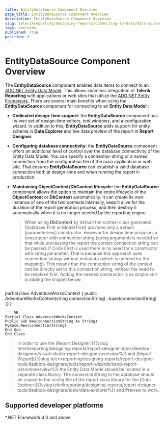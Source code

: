 ```yaml
---
title: EntityDataSource Component Overview
page_title: EntityDataSource Component Overview
description: EntityDataSource Component Overview
slug: telerikreporting/designing-reports/connecting-to-data/data-source-components/entitydatasource-component/overview
tags: overview
published: True
position: 0
---
```


# EntityDataSource Component Overview



The __EntityDataSource__ component enables data items to connect to an  [ADO.NET Entity Data Model](https://docs.microsoft.com/en-us/dotnet/framework/data/adonet/entity-data-model).          This allows seamless integration of __Telerik Reporting__ with applications or web sites that utilize          the  [ADO.NET Entity Framework](https://docs.microsoft.com/en-us/dotnet/framework/data/adonet/ef/overview). There are several main benefits when using the __EntityDataSource__        component for connecting to an __Entity Data Model__ :

*  __Dedicated design-time support:__ the __EntityDataSource__ component has its own set of design-time editors,
    tool windows, and a configuration wizard. In addition to this, __EntityDataSource__ adds support for entity schema
    in __Data Explorer__ and live data preview of the report in __Report Designer__.

*  __Configuring database connectivity:__ the __EntityDataSource__ component offers an additional level of 
    control over the database connectivity of the Entity Data Model. You can specify a connection string or a named 
    connection from the configuration file of the main application or web site. That ensures __EntityDataSource__ can 
    establish a valid database connection both at design-time and when running the report in production.

*  __Maintaining ObjectContext/DbContext lifecycle:__ the __EntityDataSource__ component allows 
    the option to maintain the entire lifecycle of the __ObjectContext__ or __DbContext__ automatically. It can create its own
    instance of one of the two contexts internally, keep it alive for the duration of the report generation process,
    and then destroy it automatically when it is no longer needed by the reporting engine.

   >    When using  __DbContext__ by default the context class generated (Database First or Model First) provides only a default (parameterless) constructor.      However for design time purposes a constructor with connection string (string argument) is needed so that while processing the report the correct      connection string can be passed.      If Code First is used there is no need for a constructor with string parameter.      That is because this approach uses connection strings without metadata (which is  needed for the mapping). This means that the connection string of the context can be directly set to this connection string, without the need to be resolved first.      Adding the needed constructor is as simple as it is adding the snippet below:    

    
      ````C#
partial class AdventureWorksContext
{
public AdventureWorksContext(string connectionString) : base(connectionString) {}
}
````
````VB
Partial Class AdventureWorksContext
Public Sub New(connectionString As String)
MyBase.New(connectionString)
End Sub
End Class
````

> In order to use the [Report Designer]({%slug telerikreporting/designing-reports/report-designer-tools/desktop-designers/visual-studio-report-designer/overview%}) and [Report Wizard]({%slug telerikreporting/designing-reports/report-designer-tools/desktop-designers/tools/report-wizards/band-report-wizard/overview%})           the Entity Data Model should be located in a separate class library. The connectionString to the database should be copied to the config file of the report class           library for the [Data Explorer]({%slug telerikreporting/designing-reports/report-designer-tools/desktop-designers/tools/data-explorer%}) and Preview to work.         

## Supported developer platforms

*.NET Framework 4.0 and above             


